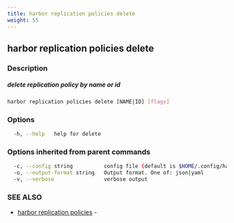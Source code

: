 ```yaml
---
title: harbor replication policies delete
weight: 55
---
```

## harbor replication policies delete

### Description

##### delete replication policy by name or id

```sh
harbor replication policies delete [NAME|ID] [flags]
```

### Options

```sh
  -h, --help   help for delete
```

### Options inherited from parent commands

```sh
  -c, --config string          config file (default is $HOME/.config/harbor-cli/config.yaml)
  -o, --output-format string   Output format. One of: json|yaml
  -v, --verbose                verbose output
```

### SEE ALSO

* [harbor replication policies](harbor-replication-policies.md)	 - 

